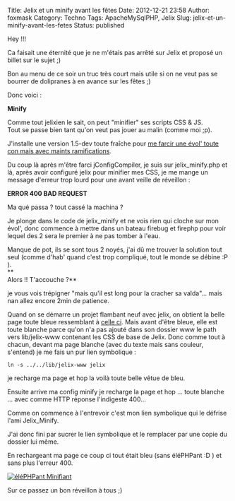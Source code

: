 Title: Jelix et un minify avant les fêtes
Date: 2012-12-21 23:58
Author: foxmask
Category: Techno
Tags: ApacheMySqlPHP, Jelix
Slug: jelix-et-un-minify-avant-les-fetes
Status: published

Hey !!!

Ca faisait une éternité que je ne m'étais pas arrêté sur Jelix et
proposé un billet sur le sujet ;)

Bon au menu de ce soir un truc très court mais utile si on ne veut pas
se bourrer de dolipranes à en avance sur les fêtes ;)

Donc voici :

**Minify**

Comme tout jelixien le sait, on peut "minifier" ses scripts CSS & JS.  
Tout se passe bien tant qu'on veut pas jouer au malin (comme moi ;p).

J'installe une version 1.5-dev toute fraîche pour [me farcir une évol'
toute con mais avec maints
ramifications](http://developer.jelix.org/ticket/1043).

Du coup là après m'être farci jConfigCompiler, je suis sur
jelix\_minify.php et là, après avoir configuré jelix pour minifier mes
CSS, je me mange un message d'erreur trop lourd pour une avant veille de
réveillon :

**ERROR 400 BAD REQUEST**

Ma qué passa ? tout cassé la machina ?

Je plonge dans le code de jelix\_minify et ne vois rien qui cloche sur
mon évol', donc commence à mettre dans un bateau firebug et firephp pour
voir lequel des 2 sera le premier à ne pas tomber à l'eau.

Manque de pot, ils se sont tous 2 noyés, j'ai dû me trouver la solution
tout seul (comme d'hab' quand c'est trop compliqué, tout le monde se
débine :P ).  
**  
Alors !! T'accouche ?**

je vous vois trépigner "mais qu'il est long pour la cracher sa valda"...
mais nan allez encore 2min de patience.

Quand on se démarre un projet flambant neuf avec jelix, on obtient la
belle page toute bleue ressemblant à [celle ci](http://huanui.org). Mais
avant d'être bleue, elle est toute blanche parce qu'on n'a pas ajouté
dans son dossier www le path vers lib/jelix-www contenant les CSS de
base de Jelix. Donc comme tout à chacun, devant ma page blanche (avec du
texte mais sans couleur, s'entend) je me fais un pur lien symbolique :

```shell
ln -s ../../lib/jelix-www jelix
```

je recharge ma page et hop la voilà toute belle vêtue de bleu.

Ensuite arrive ma config minify je recharge la page et hop ... toute
blanche ... avec comme HTTP réponse l'indigeste 400...

Comme on commence à l'entrevoir c'est mon lien symbolique qui le défrise
l'ami Jelix\_Minify.

J'ai donc fini par sucrer le lien symbolique et le remplacer par une
copie du dossier lui même.

En rechargeant ma page ce coup ci tout était bleu (sans éléPHPant :D )
et sans plus l'erreur 400.

[![éléPHPant Minifiant](/static/2012/12/2012-12-22-00.13.39-300x225.jpg)](/post/2012/12/21/jelix-et-un-minify-avant-les-fetes/2012-12-22-00-13-39/)


Sur ce passez un bon réveillon à tous ;)

